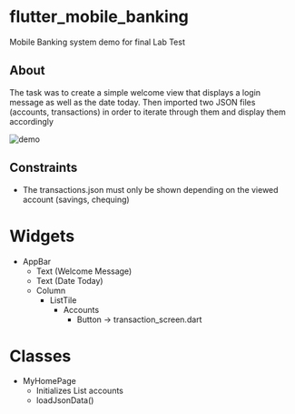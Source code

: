 # flutter_mobile_banking

Mobile Banking system demo for final Lab Test
## About

The task was to create a simple welcome view that displays a login message as well as the date today. 
Then imported two JSON files (accounts, transactions) in order to iterate through them and display them accordingly

![demo](/assets/output.gif)

## Constraints
- The transactions.json must only be shown depending on the viewed account (savings, chequing)

# Widgets
- AppBar 
  - Text (Welcome Message)
  - Text (Date Today)
  - Column
    - ListTile
      - Accounts
        - Button -> transaction_screen.dart


# Classes
- MyHomePage 
  - Initializes List<dynamic> accounts
  - loadJsonData()

